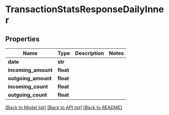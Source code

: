 # TransactionStatsResponseDailyInner


## Properties
Name | Type | Description | Notes
------------ | ------------- | ------------- | -------------
**date** | **str** |  | 
**incoming_amount** | **float** |  | 
**outgoing_amount** | **float** |  | 
**incoming_count** | **float** |  | 
**outgoing_count** | **float** |  | 

[[Back to Model list]](../README.md#documentation-for-models) [[Back to API list]](../README.md#documentation-for-api-endpoints) [[Back to README]](../README.md)


